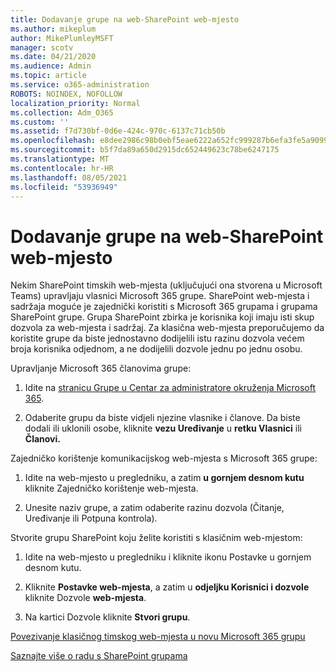 ```yaml
---
title: Dodavanje grupe na web-SharePoint web-mjesto
ms.author: mikeplum
author: MikePlumleyMSFT
manager: scotv
ms.date: 04/21/2020
ms.audience: Admin
ms.topic: article
ms.service: o365-administration
ROBOTS: NOINDEX, NOFOLLOW
localization_priority: Normal
ms.collection: Adm_O365
ms.custom: ''
ms.assetid: f7d730bf-0d6e-424c-970c-6137c71cb50b
ms.openlocfilehash: e8dee2986c98b0ebf5eae6222a652fc999287b6efa3fe5a9099134c44dddf670
ms.sourcegitcommit: b5f7da89a650d2915dc652449623c78be6247175
ms.translationtype: MT
ms.contentlocale: hr-HR
ms.lasthandoff: 08/05/2021
ms.locfileid: "53936949"
---
```

# <a name="add-a-group-to-a-sharepoint-site"></a>Dodavanje grupe na web-SharePoint web-mjesto

Nekim SharePoint timskih web-mjesta (uključujući ona stvorena u Microsoft Teams) upravljaju vlasnici Microsoft 365 grupe. SharePoint web-mjesta i sadržaja moguće je zajednički koristiti s Microsoft 365 grupama i grupama SharePoint grupe. Grupa SharePoint zbirka je korisnika koji imaju isti skup dozvola za web-mjesta i sadržaj. Za klasična web-mjesta preporučujemo da koristite grupe da biste jednostavno dodijelili istu razinu dozvola većem broja korisnika odjednom, a ne dodijelili dozvole jednu po jednu osobu.
  
Upravljanje Microsoft 365 članovima grupe:
  
1. Idite na [stranicu Grupe u Centar za administratore okruženja Microsoft 365](https://portal.office.com/adminportal/home#/groups).
    
2. Odaberite grupu da biste vidjeli njezine vlasnike i članove. Da biste dodali ili uklonili osobe, kliknite **vezu Uređivanje** u **retku Vlasnici** ili **Članovi.** 
    
Zajedničko korištenje komunikacijskog web-mjesta s Microsoft 365 grupe:
  
1. Idite na web-mjesto u pregledniku, a zatim **u gornjem desnom kutu** kliknite Zajedničko korištenje web-mjesta. 
    
2. Unesite naziv grupe, a zatim odaberite razinu dozvola (Čitanje, Uređivanje ili Potpuna kontrola).
    
Stvorite grupu SharePoint koju želite koristiti s klasičnim web-mjestom:
  
1. Idite na web-mjesto u pregledniku i kliknite ikonu Postavke u gornjem desnom kutu.
    
2. Kliknite **Postavke web-mjesta**, a zatim u **odjeljku Korisnici i dozvole** kliknite Dozvole **web-mjesta**.
    
3. Na kartici Dozvole kliknite **Stvori grupu**.
    
[Povezivanje klasičnog timskog web-mjesta u novu Microsoft 365 grupu](https://go.microsoft.com/fwlink/?linkid=2008654)
  
[Saznajte više o radu s SharePoint grupama](https://go.microsoft.com/fwlink/?linkid=874658)
  

